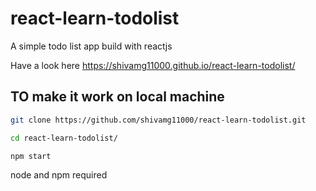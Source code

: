 # react-learn-todolist
A simple todo list app build with reactjs

Have a look here https://shivamg11000.github.io/react-learn-todolist/


## TO make it work on local machine

```sh
git clone https://github.com/shivamg11000/react-learn-todolist.git

cd react-learn-todolist/

npm start
```

node and npm required
